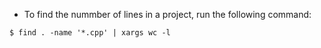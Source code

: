 * To find the nummber of lines in a project, run the following command:

```
$ find . -name '*.cpp' | xargs wc -l
```
